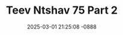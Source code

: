 ---
layout: movie-video-data
date: 2025-03-01 21:25:08 -0888
categories: movie

# Site Attributes
title: "Teev Ntshav 75 Part 2"
permalink: "/movie/Teev_Ntshav_75_Part_2"

# Movie Attributes
synopsis: "Teev ntshav 75 yog ib zaj dab neeg ua thaj yeeb thiab kab zuag nkawv tau haus tshav tes thaum 1975 ua ke. Lub sij hawm ntawv lub teb chaws los tsuas poob rau nplog liab tes. Yaj pov thiaj tau coj kab zuag khiav tuaj mus rau thaib teb thiaj pom tau hais tias muaj hmoob tsis hlub hmoob. peb hmoob thiaj raug kev txom nyem tuag puv roob puv hav. zaj dab neeg no yog ib zaj tu siab kawg nkaus. "
producer: "Kos Muas"
director: ""
writer: "Kos Muas"
video_link: ""
genre: "Action Historical"
year: "2002"
release_type: "VHS"
storage: "Center for Hmong Studies"
thumbnail: "/assets/images/movie_thumbnails/Teev Ntshav 75 Part 2.jpeg"
publishing_company: "Ntsa Iab Production"

# Sequels + Parts
base_movie: "Teev Ntshav 75 Part 1"
total_parts: 0
sequel: ""

# Movie Cast
cast:
- name: "Kos Muas"
- name: "Xab Thoj"
- name: "Xia Muas"
- name: "Maiv Thoj"
- name: "Kub Lis"
- name: "Xeeb Hawj"
- name: "Foom Hawj"
- name: "Lwm Xyooj"
---